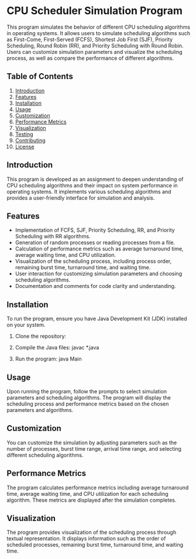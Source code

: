 # CPU Scheduler Simulation Program

This program simulates the behavior of different CPU scheduling algorithms in operating systems. It allows users to simulate scheduling algorithms such as First-Come, First-Served (FCFS), Shortest Job First (SJF), Priority Scheduling, Round Robin (RR), and Priority Scheduling with Round Robin. Users can customize simulation parameters and visualize the scheduling process, as well as compare the performance of different algorithms.

## Table of Contents
1. [Introduction](#introduction)
2. [Features](#features)
3. [Installation](#installation)
4. [Usage](#usage)
5. [Customization](#customization)
6. [Performance Metrics](#performance-metrics)
7. [Visualization](#visualization)
8. [Testing](#testing)
9. [Contributing](#contributing)
10. [License](#license)

## Introduction
This program is developed as an assignment to deepen understanding of CPU scheduling algorithms and their impact on system performance in operating systems. It implements various scheduling algorithms and provides a user-friendly interface for simulation and analysis.

## Features
- Implementation of FCFS, SJF, Priority Scheduling, RR, and Priority Scheduling with RR algorithms.
- Generation of random processes or reading processes from a file.
- Calculation of performance metrics such as average turnaround time, average waiting time, and CPU utilization.
- Visualization of the scheduling process, including process order, remaining burst time, turnaround time, and waiting time.
- User interaction for customizing simulation parameters and choosing scheduling algorithms.
- Documentation and comments for code clarity and understanding.

## Installation
To run the program, ensure you have Java Development Kit (JDK) installed on your system.

1. Clone the repository:
   
2. Compile the Java files:
javac *.java


3. Run the program:
java Main


## Usage
Upon running the program, follow the prompts to select simulation parameters and scheduling algorithms. The program will display the scheduling process and performance metrics based on the chosen parameters and algorithms.

## Customization
You can customize the simulation by adjusting parameters such as the number of processes, burst time range, arrival time range, and selecting different scheduling algorithms.

## Performance Metrics
The program calculates performance metrics including average turnaround time, average waiting time, and CPU utilization for each scheduling algorithm. These metrics are displayed after the simulation completes.

## Visualization
The program provides visualization of the scheduling process through textual representation. It displays information such as the order of scheduled processes, remaining burst time, turnaround time, and waiting time.






